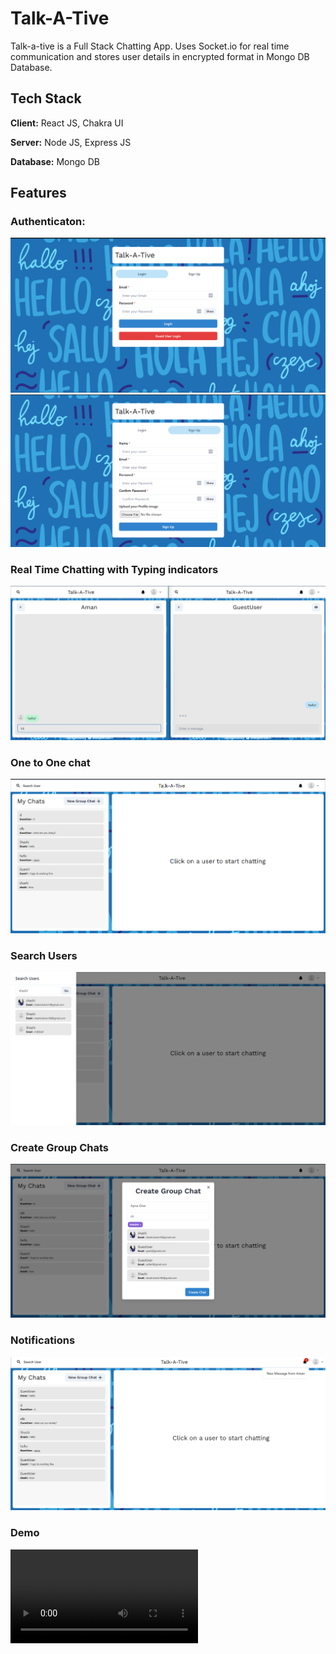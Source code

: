 # Talk-A-Tive

Talk-a-tive is a Full Stack Chatting App.
Uses Socket.io for real time communication and stores user details in encrypted format in Mongo DB Database.
## Tech Stack

**Client:** React JS, Chakra UI

**Server:** Node JS, Express JS

**Database:** Mongo DB

## Features
### Authenticaton:
![](https://github.com/Shashikant-Bidve/ChatApp/blob/main/Screenshot/login.png)
![](https://github.com/Shashikant-Bidve/ChatApp/blob/main/Screenshot/signup.png)

### Real Time Chatting with Typing indicators
![](https://github.com/Shashikant-Bidve/ChatApp/blob/main/Screenshot/real%20time%20chat.png)

### One to One chat
![](https://github.com/Shashikant-Bidve/ChatApp/blob/main/Screenshot/One%20to%20one%20chat.png)

### Search Users
![](https://github.com/Shashikant-Bidve/ChatApp/blob/main/Screenshot/search.png)

### Create Group Chats
![](https://github.com/Shashikant-Bidve/ChatApp/blob/main/Screenshot/group%20chat.png)

### Notifications 
![](https://github.com/Shashikant-Bidve/ChatApp/blob/main/Screenshot/Notification.png)

### Demo
![](https://github.com/Shashikant-Bidve/ChatApp/blob/main/Screenshot/ChatApp.mp4)
